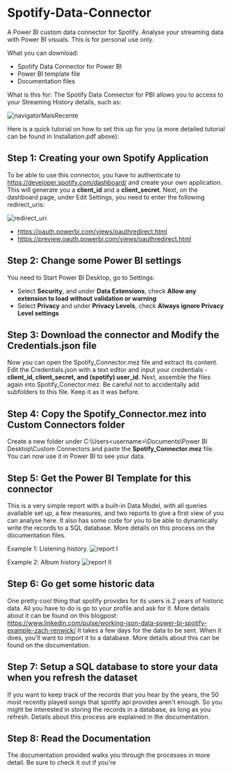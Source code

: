 # Spotify-Data-Connector
A Power BI custom data connector for Spotify.
Analyse your streaming data with Power BI visuals.
This is for personal use only.

What you can download:

- Spotify Data Connector for Power BI
- Power BI template file
- Documentation files

What is this for:
The Spotify Data Connector for PBI allows you to access to your Streaming History details, such as:
  
 ![navigatorMaisRecente](https://user-images.githubusercontent.com/34665357/70452197-9f6b8480-1a9e-11ea-91c9-ff2709634ec9.png)
 
Here is a quick tutorial on how to set this up for you (a more detailed tutorial can be found in Installation.pdf above):

## Step 1: Creating your own Spotify Application
To be able to use this connector, you have to authenticate to https://developer.spotify.com/dashboard/ and create your own application. This will generate you a **client_id** and a **client_secret**. Next, on the dashboard page, under Edit Settings, you need to enter the following redirect_uris:

![redirect_uri](https://user-images.githubusercontent.com/34665357/70648011-1c832f00-1c42-11ea-96cc-017bd348b1ad.png)

- https://oauth.powerbi.com/views/oauthredirect.html
- https://preview.oauth.powerbi.com/views/oauthredirect.html

## Step 2: Change some Power BI settings
You need to Start Power BI Desktop, go to Settings:
- Select **Security**, and under **Data Extensions**, check **Allow any extension to load without validation or warning**
- Select **Privacy** and under **Privacy Levels**, check **Always ignore Privacy Level settings**

## Step 3: Download the connector and Modify the Credentials.json file
Now you can open the Spotify_Connector.mez file and extract its content. Edit the Credentials.json with a text editor and input your credentials - **client_id, client_secret, and (spotify) user_id**.
Next, assemble the files again into Spotify_Conector.mez. Be careful not to accidentally add subfolders to this file. Keep it as it was before.

## Step 4: Copy the Spotify_Connector.mez into Custom Connectors folder
Create a new folder under C:\Users\<username>\Documents\Power BI Desktop\Custom Connectors and paste the **Spotify_Connector.mez** file. You can now use it in Power BI to see your data.

## Step 5: Get the Power BI Template for this connector
This is a very simple report with a built-in Data Model, with all queries available set up, a few measures, and two reports to give a first view of you can analyse here.
It also has some code for you to be able to dynamically write the records to a SQL database. More details on this process on the documentation files.

Example 1: Listening history.
![report I](https://user-images.githubusercontent.com/34665357/70461416-823fb180-1ab0-11ea-95a1-b63586c5a4fb.png)

Example 2: Album history
![report II](https://user-images.githubusercontent.com/34665357/70930684-ac9fea80-202d-11ea-915e-5d2e7f8d8984.png)

## Step 6: Go get some historic data
One pretty cool thing that spotify provides for its users is 2 years of historic data. All you have to do is go to your profile and ask for it. More details about it can be found on this blogpost: https://www.linkedin.com/pulse/working-json-data-power-bi-spotify-example-zach-renwick/
It takes a few days for the data to be sent. When it does, you'll want to import it to a database. More details about this can be found on the documentation. 

## Step 7: Setup a SQL database to store your data when you refresh the dataset
If you want to keep track of the records that you hear by the years, the 50 most recently played songs that spotify api provides aren't enough. So you might be interested in storing the records in a database, as long as you refresh. Details about this process are explained in the documentation.

## Step 8: Read the Documentation
The documentation provided walks you through the processes in more detail. Be sure to check it out if you're
